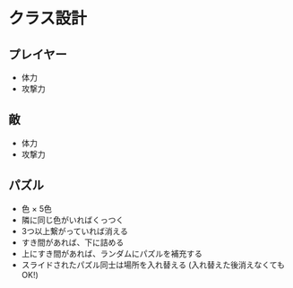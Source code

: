 # クラス設計
## プレイヤー
* 体力
* 攻撃力

## 敵
* 体力
* 攻撃力

## パズル
* 色 × 5色
* 隣に同じ色がいればくっつく
* 3つ以上繋がっていれば消える
* すき間があれば、下に詰める
* 上にすき間があれば、ランダムにパズルを補充する
* スライドされたパズル同士は場所を入れ替える
(入れ替えた後消えなくてもOK!)